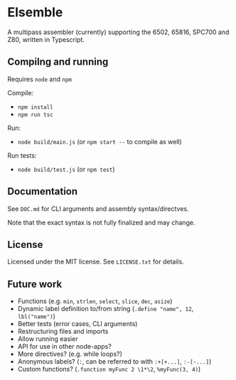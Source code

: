 # Elsemble

A multipass assembler (currently) supporting the 6502, 65816, SPC700 and Z80, written in Typescript.

## Compilng and running

Requires `node` and `npm`

Compile:
- `npm install`
- `npm run tsc`

Run:
- `node build/main.js` (or `npm start --` to compile as well)

Run tests:
- `node build/test.js` (or `npm test`)

## Documentation

See `DOC.md` for CLI arguments and assembly syntax/directves.

Note that the exact syntax is not fully finalized and may change.

## License

Licensed under the MIT license. See `LICENSE.txt` for details.

## Future work

- Functions (e.g. `min`, `strlen`, `select`, `slice`, `dec`, `asize`)
- Dynamic label definition to/from string (`.define "name", 12`, `lbl("name")`)
- Better tests (error cases, CLI arguments)
- Restructuring files and imports
- Allow running easier
- API for use in other node-apps?
- More directives? (e.g. while loops?)
- Anonymous labels? (`:`, can be referred to with `:+[+...]`, `:-[-...]`)
- Custom functions? (`.function myFunc 2 \1*\2`, `%myFunc(3, 4)`)

